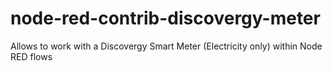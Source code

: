 # node-red-contrib-discovergy-meter
Allows to work with a Discovergy Smart Meter (Electricity only) within Node RED flows
